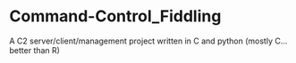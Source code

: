 # Command-Control_Fiddling
A C2 server/client/management project written in C and python (mostly C... better than R)
